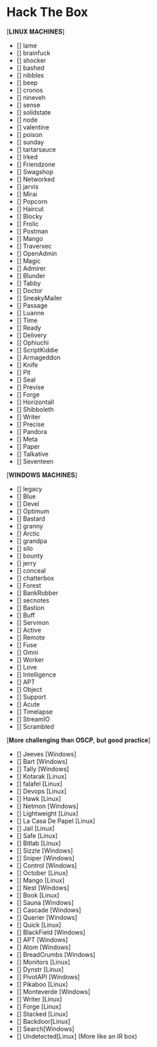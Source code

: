 # Hack The Box

\[𝐋𝐈𝐍𝐔𝐗 𝐌𝐀𝐂𝐇𝐈𝐍𝐄𝐒]

* \[] lame
* \[] brainfuck
* \[] shocker
* \[] bashed
* \[] nibbles
* \[] beep
* \[] cronos
* \[] nineveh
* \[] sense
* \[] solidstate
* \[] node
* \[] valentine
* \[] poison
* \[] sunday
* \[] tartarsauce
* \[] Irked
* \[] Friendzone
* \[] Swagshop
* \[] Networked
* \[] jarvis
* \[] Mirai
* \[] Popcorn
* \[] Haircut
* \[] Blocky
* \[] Frolic
* \[] Postman
* \[] Mango
* \[] Traverxec
* \[] OpenAdmin
* \[] Magic
* \[] Admirer
* \[] Blunder
* \[] Tabby
* \[] Doctor
* \[] SneakyMailer
* \[] Passage
* \[] Luanne
* \[] Time
* \[] Ready
* \[] Delivery
* \[] Ophiuchi
* \[] ScriptKiddie
* \[] Armageddon
* \[] Knife
* \[] Pit
* \[] Seal
* \[] Previse
* \[] Forge
* \[] Horizontall
* \[] Shibboleth
* \[] Writer
* \[] Precise
* \[] Pandora
* \[] Meta
* \[] Paper
* \[] Talkative
* \[] Seventeen

\[𝐖𝐈𝐍𝐃𝐎𝐖𝐒 𝐌𝐀𝐂𝐇𝐈𝐍𝐄𝐒]

* \[] legacy
* \[] Blue
* \[] Devel
* \[] Optimum
* \[] Bastard
* \[] granny
* \[] Arctic
* \[] grandpa
* \[] silo
* \[] bounty
* \[] jerry
* \[] conceal
* \[] chatterbox
* \[] Forest
* \[] BankRobber
* \[] secnotes
* \[] Bastion
* \[] Buff
* \[] Servmon
* \[] Active
* \[] Remote
* \[] Fuse
* \[] Omni
* \[] Worker
* \[] Love
* \[] Intelligence
* \[] APT
* \[] Object
* \[] Support
* \[] Acute
* \[] Timelapse
* \[] StreamIO
* \[] Scrambled

\[𝐌𝐨𝐫𝐞 𝐜𝐡𝐚𝐥𝐥𝐞𝐧𝐠𝐢𝐧𝐠 𝐭𝐡𝐚𝐧 𝐎𝐒𝐂𝐏, 𝐛𝐮𝐭 𝐠𝐨𝐨𝐝 𝐩𝐫𝐚𝐜𝐭𝐢𝐜𝐞]

* \[] Jeeves \[Windows]
* \[] Bart \[Windows]
* \[] Tally \[Windows]
* \[] Kotarak \[Linux]
* \[] falafel \[Linux]
* \[] Devops \[Linux]
* \[] Hawk \[Linux]
* \[] Netmon \[Windows]
* \[] Lightweight \[Linux]
* \[] La Casa De Papel \[Linux]
* \[] Jail \[Linux]
* \[] Safe \[Linux]
* \[] Bitlab \[Linux]
* \[] Sizzle \[Windows]
* \[] Sniper \[Windows]
* \[] Control \[Windows]
* \[] October \[Linux]
* \[] Mango \[Linux]
* \[] Nest \[Windows]
* \[] Book \[Linux]
* \[] Sauna \[Windows]
* \[] Cascade \[Windows]
* \[] Querier \[Windows]
* \[] Quick \[Linux]
* \[] BlackField \[Windows]
* \[] APT \[Windows]
* \[] Atom \[Windows]
* \[] BreadCrumbs \[Windows]
* \[] Monitors \[Linux]
* \[] Dynstr \[Linux]
* \[] PivotAPI \[Windows]
* \[] Pikaboo \[Linux]
* \[] Monteverde \[Windows]
* \[] Writer \[Linux]
* \[] Forge \[Linux]
* \[] Stacked \[Linux]
* \[] Backdoor\[Linux]
* \[] Search\[Windows]
* \[] Undetected\[Linux] (More like an IR box)
